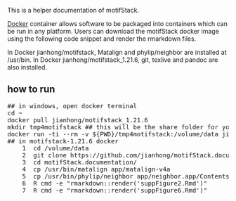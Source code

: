 This is a helper documentation of motifStack.

[Docker](https://docs.docker.com/) container allows software to be packaged into containers which can be run in any platform. Users can download the motifStack docker image using the following code snippet and render the rmarkdown files.

In Docker jianhong/motifstack, Matalign and phylip/neighbor are installed at /usr/bin. In Docker jianhong/motifstack_1.21.6, git, texlive and pandoc are also installed.

## how to run
<pre>
## in windows, open docker terminal
cd ~
docker pull jianhong/motifstack_1.21.6
mkdir tmp4motifstack ## this will be the share folder for your host and container.
docker run -ti --rm -v ${PWD}/tmp4motifstack:/volume/data jianhong/motifstack_1.21.6 bash
## in motifstack-1.21.6 docker
    1  cd /volume/data
    2  git clone https://github.com/jianhong/motifStack.documentation.git
    3  cd motifStack.documentation/
    4  cp /usr/bin/matalign app/matalign-v4a
    5  cp /usr/bin/phylip/neighbor app/neighbor.app/Contents/MacOS/neighbor
    6  R cmd -e "rmarkdown::render('suppFigure2.Rmd')"
    7  R cmd -e "rmarkdown::render('suppFigure6.Rmd')"
</pre>